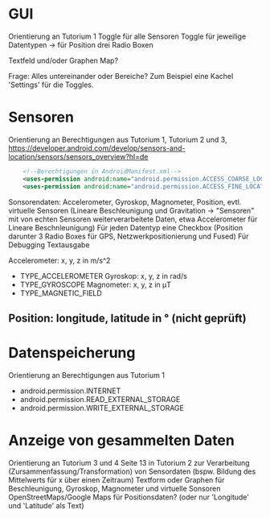 # GUI
Orientierung an Tutorium 1
Toggle für alle Sensoren
Toggle für jeweilige Datentypen -> für Position drei Radio Boxen

Textfeld und/oder Graphen
Map?

Frage: Alles untereinander oder Bereiche? Zum Beispiel eine Kachel 'Settings' für die Toggles.

# Sensoren
Orientierung an Berechtigungen aus Tutorium 1, Tutorium 2 und 3, https://developer.android.com/develop/sensors-and-location/sensors/sensors_overview?hl=de
```xml
    <!--Berechtigungen in AndroidManifest.xml-->
    <uses-permission android:name="android.permission.ACCESS_COARSE_LOCATION"/>
    <uses-permission android:name="android.permission.ACCESS_FINE_LOCATION"/>
```
Sonsorendaten: Accelerometer, Gyroskop, Magnometer, Position, evtl. virtuelle Sensoren (Lineare Beschleunigung und Gravitation -> "Sensoren" mit von echten Sensoren weiterverarbeitete Daten, etwa Accelerometer für Lineare Beschnleunigung)
Für jeden Datentyp eine Checkbox (Position darunter 3 Radio Boxes für GPS, Netzwerkpositionierung und Fused)
Für Debugging Textausgabe

Accelerometer: x, y, z in m/s^2
- TYPE_ACCELEROMETER
Gyroskop: x, y, z in rad/s
- TYPE_GYROSCOPE
Magnometer: x, y, z in μT
- TYPE_MAGNETIC_FIELD

Position: longitude, latitude in ° (nicht geprüft)
- 

# Datenspeicherung
Orientierung an Berechtigungen aus Tutorium 1
- android.permission.INTERNET
- android.permission.READ_EXTERNAL_STORAGE
- android.permission.WRITE_EXTERNAL_STORAGE

# Anzeige von gesammelten Daten
Orientierung an Tutorium 3 und 4
Seite 13 in Tutorium 2 zur Verarbeitung (Zursammenfassung/Transformation) von Sensordaten (bspw. Bildung des Mittelwerts für x über einen Zeitraum)
Textform oder Graphen für Beschleunigung, Gyroskop, Magnometer und virtuelle Sonsoren
OpenStreetMaps/Google Maps für Positionsdaten? (oder nur 'Longitude' und 'Latitude' als Text)